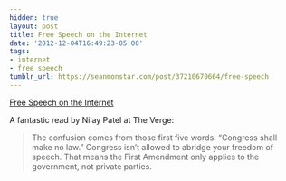 ```yaml
---
hidden: true
layout: post
title: Free Speech on the Internet
date: '2012-12-04T16:49:23-05:00'
tags:
- internet
- free speech
tumblr_url: https://seanmonstar.com/post/37210670664/free-speech
---
```

[Free Speech on the Internet](http://www.theverge.com/2012/12/4/3726440/tweets-of-rage-free-speech-on-the-internet)  

A fantastic read by Nilay Patel at The Verge:

> The confusion comes from those first five words: “Congress shall make no law.” Congress isn’t allowed to abridge your freedom of speech. That means the First Amendment only applies to the government, not private parties.

